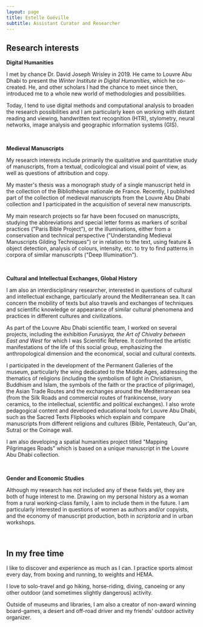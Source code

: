 ```yaml
---
layout: page
title: Estelle Guéville
subtitle: Assistant Curator and Researcher
---
```


## Research interests

**Digital Humanities**

I met by chance Dr. David Joseph Wrisley in 2019. He came to Louvre Abu Dhabi to present the *Winter Institute in Digital Humanities*, which he co-created. He, and other scholars I had the chance to meet since then, introduced me to a whole new world of methodologies and possibilities.

Today, I tend to use digital methods and computational analysis to broaden the research possibilities and I am particularly keen on working with distant reading and viewing, handwritten text recognition (HTR), stylometry, neural networks, image analysis and geographic information systems (GIS).

<br>

**Medieval Manuscripts**

My research interests include primarily the qualitative and quantitative study of manuscripts, from a textual, codicological and visual point of view, as well as questions of attribution and copy.

My master's thesis was a monograph study of a single manuscript held in the collection of the Bibliothèque nationale de France. Recently, I published part of the collection of medieval manuscripts from the Louvre Abu Dhabi collection and I participated in the acquisition of several new manuscripts.

My main research projects so far have been focused on manuscripts, studying the abbreviations and special letter forms as markers of scribal practices ("Paris Bible Project"), or the illuminations, either from a conservation and technical perspective ("Understanding Medieval Manuscripts Gilding Techniques") or in relation to the text, using feature & object detection, analysis of colours, intensity, etc. to try to find patterns  in corpora of similar manuscripts ("Deep Illumination").

<br>

**Cultural and Intellectual Exchanges, Global History**

I am also an interdisciplinary researcher, interested in questions of cultural and intellectual exchange, particularly around the Mediterranean sea. It can concern the mobility of texts but also travels and exchanges of techniques and scientific knowledge or appearance of similar cultural phenomena and practices in different cultures and civilizations.

As part of the Louvre Abu Dhabi scientific team, I worked on several projects, including the exhibition *Furusiyya, the Art of Chivalry between East and West* for which I was Scientific Referee. It confronted the artistic manifestations of the life of this social group, emphasizing the anthropological dimension and the economical, social and cultural contexts.

I participated in the development of the Permanent Galleries of the museum, particularly the wing dedicated to the Middle Ages, addressing the thematics of religions (including the symbolism of light in Christianism, Buddhism and Islam, the symbols of the faith or the practice of pilgrimage), the Asian Trade Routes and the exchanges around the Mediterranean sea (from the Silk Roads and commercial routes of frankincense, ivory ceramics, to the intellectual, scientific and political exchanges). I also wrote pedagogical content and developed educational tools for Louvre Abu Dhabi, such as the Sacred Texts Flipbooks which explain and compare manuscripts from different religions and cultures (Bible, Pentateuch, Qur'an, Sutra) or the Coinage wall.

I am also developing a spatial humanities project titled "Mapping Pilgrimages Roads" which is based on a unique manuscript in the Louvre Abu Dhabi collection.

<br>

**Gender and Economic Studies**

Although my research has not included any of these fields yet, they are both of huge interest to me. Drawing on my personal history as a woman from a rural working-class family, I aim to include them in the future. I am particularly interested in questions of women as authors and/or copyists, and the economy of manuscript production, both in *scriptoria* and in urban workshops.

<br>

## In my free time

I like to discover and experience as much as I can. I practice sports almost every day, from boxing and running, to weights and HEMA.

I love to solo-travel and go hiking, horse-riding, diving, canoeing or any other outdoor (and sometimes slightly dangerous) activity.

Outside of museums and libraries, I am also a creator of non-award winning board-games, a desert and off-road driver and my friends' outdoor activity organizer.
